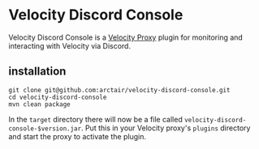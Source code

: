 # Velocity Discord Console

Velocity Discord Console is a [Velocity Proxy](https://velocitypowered.com/) plugin for monitoring and interacting with Velocity via Discord.

## installation

```
git clone git@github.com:arctair/velocity-discord-console.git
cd velocity-discord-console
mvn clean package
```

In the `target` directory there will now be a file called `velocity-discord-console-$version.jar`. Put this in your Velocity proxy's `plugins` directory and start the proxy to activate the plugin.
